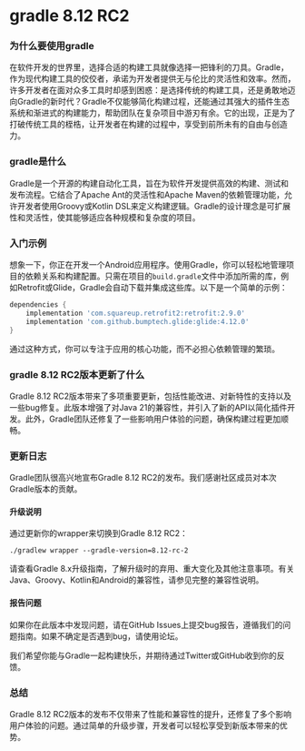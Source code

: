 # gradle 8.12 RC2
### 为什么要使用gradle

在软件开发的世界里，选择合适的构建工具就像选择一把锋利的刀具。Gradle，作为现代构建工具的佼佼者，承诺为开发者提供无与伦比的灵活性和效率。然而，许多开发者在面对众多工具时却感到困惑：是选择传统的构建工具，还是勇敢地迈向Gradle的新时代？Gradle不仅能够简化构建过程，还能通过其强大的插件生态系统和渐进式的构建能力，帮助团队在复杂项目中游刃有余。它的出现，正是为了打破传统工具的桎梏，让开发者在构建的过程中，享受到前所未有的自由与创造力。

### gradle是什么

Gradle是一个开源的构建自动化工具，旨在为软件开发提供高效的构建、测试和发布流程。它结合了Apache Ant的灵活性和Apache Maven的依赖管理功能，允许开发者使用Groovy或Kotlin DSL来定义构建逻辑。Gradle的设计理念是可扩展性和灵活性，使其能够适应各种规模和复杂度的项目。

### 入门示例

想象一下，你正在开发一个Android应用程序。使用Gradle，你可以轻松地管理项目的依赖关系和构建配置。只需在项目的`build.gradle`文件中添加所需的库，例如Retrofit或Glide，Gradle会自动下载并集成这些库。以下是一个简单的示例：

```groovy
dependencies {
    implementation 'com.squareup.retrofit2:retrofit:2.9.0'
    implementation 'com.github.bumptech.glide:glide:4.12.0'
}
```

通过这种方式，你可以专注于应用的核心功能，而不必担心依赖管理的繁琐。

### gradle 8.12 RC2版本更新了什么

Gradle 8.12 RC2版本带来了多项重要更新，包括性能改进、对新特性的支持以及一些bug修复。此版本增强了对Java 21的兼容性，并引入了新的API以简化插件开发。此外，Gradle团队还修复了一些影响用户体验的问题，确保构建过程更加顺畅。

### 更新日志

Gradle团队很高兴地宣布Gradle 8.12 RC2的发布。我们感谢社区成员对本次Gradle版本的贡献。

#### 升级说明
通过更新你的wrapper来切换到Gradle 8.12 RC2：

```
./gradlew wrapper --gradle-version=8.12-rc-2
```

请查看Gradle 8.x升级指南，了解升级时的弃用、重大变化及其他注意事项。有关Java、Groovy、Kotlin和Android的兼容性，请参见完整的兼容性说明。

#### 报告问题
如果你在此版本中发现问题，请在GitHub Issues上提交bug报告，遵循我们的问题指南。如果不确定是否遇到bug，请使用论坛。

我们希望你能与Gradle一起构建快乐，并期待通过Twitter或GitHub收到你的反馈。

### 总结

Gradle 8.12 RC2版本的发布不仅带来了性能和兼容性的提升，还修复了多个影响用户体验的问题。通过简单的升级步骤，开发者可以轻松享受到新版本带来的优势。
